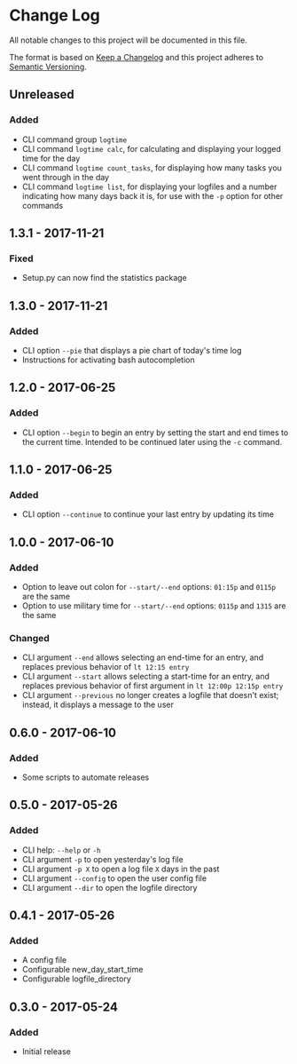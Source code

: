 # Change Log
All notable changes to this project will be documented in this file.

The format is based on [Keep a Changelog](http://keepachangelog.com/)
and this project adheres to [Semantic Versioning](http://semver.org/).

## Unreleased
### Added
- CLI command group `logtime`
- CLI command `logtime calc`, for calculating and displaying your logged time for the day
- CLI command `logtime count_tasks`, for displaying how many tasks you went through in the day
- CLI command `logtime list`, for displaying your logfiles and a number indicating how many days back it is, for use with the `-p` option for other commands

## 1.3.1 - 2017-11-21
### Fixed
- Setup.py can now find the statistics package

## 1.3.0 - 2017-11-21
### Added
- CLI option `--pie` that displays a pie chart of today's time log
- Instructions for activating bash autocompletion

## 1.2.0 - 2017-06-25
### Added
- CLI option `--begin` to begin an entry by setting the start and end times to the current time. Intended to be continued later using the `-c` command.

## 1.1.0 - 2017-06-25
### Added
- CLI option `--continue` to continue your last entry by updating its time

## 1.0.0 - 2017-06-10
### Added
- Option to leave out colon for `--start/--end` options: `01:15p` and `0115p` are the same
- Option to use military time for `--start/--end` options: `0115p` and `1315` are the same

### Changed
- CLI argument `--end` allows selecting an end-time for an entry, and replaces previous behavior of `lt 12:15 entry`
- CLI argument `--start` allows selecting a start-time for an entry, and replaces previous behavior of first argument in `lt 12:00p 12:15p entry`
- CLI argument `--previous` no longer creates a logfile that doesn't exist; instead, it displays a message to the user

## 0.6.0 - 2017-06-10
### Added
- Some scripts to automate releases

## 0.5.0 - 2017-05-26
### Added
- CLI help: `--help` or `-h`
- CLI argument `-p` to open yesterday's log file
- CLI argument `-p X` to open a log file `X` days in the past
- CLI argument `--config` to open the user config file
- CLI argument `--dir` to open the logfile directory

## 0.4.1 - 2017-05-26
### Added
- A config file
- Configurable new_day_start_time
- Configurable logfile_directory

## 0.3.0 - 2017-05-24
### Added
- Initial release

